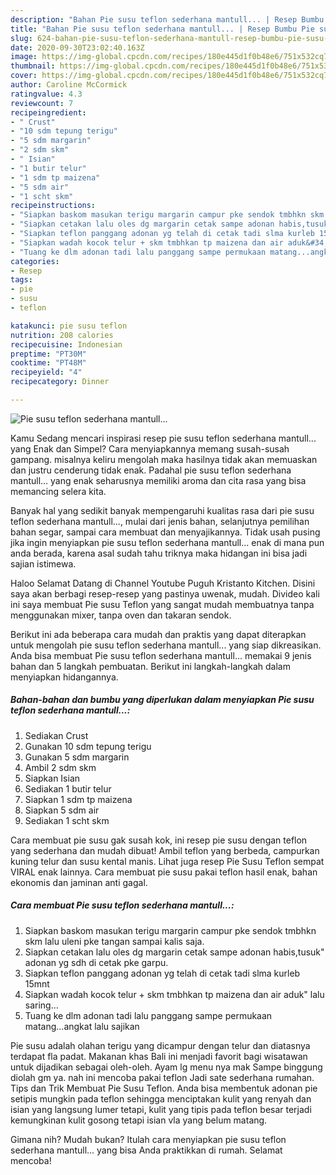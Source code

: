```yaml
---
description: "Bahan Pie susu teflon sederhana mantull... | Resep Bumbu Pie susu teflon sederhana mantull... Yang Lezat Sekali"
title: "Bahan Pie susu teflon sederhana mantull... | Resep Bumbu Pie susu teflon sederhana mantull... Yang Lezat Sekali"
slug: 624-bahan-pie-susu-teflon-sederhana-mantull-resep-bumbu-pie-susu-teflon-sederhana-mantull-yang-lezat-sekali
date: 2020-09-30T23:02:40.163Z
image: https://img-global.cpcdn.com/recipes/180e445d1f0b48e6/751x532cq70/pie-susu-teflon-sederhana-mantull-foto-resep-utama.jpg
thumbnail: https://img-global.cpcdn.com/recipes/180e445d1f0b48e6/751x532cq70/pie-susu-teflon-sederhana-mantull-foto-resep-utama.jpg
cover: https://img-global.cpcdn.com/recipes/180e445d1f0b48e6/751x532cq70/pie-susu-teflon-sederhana-mantull-foto-resep-utama.jpg
author: Caroline McCormick
ratingvalue: 4.3
reviewcount: 7
recipeingredient:
- " Crust"
- "10 sdm tepung terigu"
- "5 sdm margarin"
- "2 sdm skm"
- " Isian"
- "1 butir telur"
- "1 sdm tp maizena"
- "5 sdm air"
- "1 scht skm"
recipeinstructions:
- "Siapkan baskom masukan terigu margarin campur pke sendok tmbhkn skm lalu uleni pke tangan sampai kalis saja."
- "Siapkan cetakan lalu oles dg margarin cetak sampe adonan habis,tusuk&#34; adonan yg sdh di cetak pke garpu."
- "Siapkan teflon panggang adonan yg telah di cetak tadi slma kurleb 15mnt"
- "Siapkan wadah kocok telur + skm tmbhkan tp maizena dan air aduk&#34; lalu saring..."
- "Tuang ke dlm adonan tadi lalu panggang sampe permukaan matang...angkat lalu sajikan"
categories:
- Resep
tags:
- pie
- susu
- teflon

katakunci: pie susu teflon 
nutrition: 208 calories
recipecuisine: Indonesian
preptime: "PT30M"
cooktime: "PT48M"
recipeyield: "4"
recipecategory: Dinner

---
```



![Pie susu teflon sederhana mantull...](https://img-global.cpcdn.com/recipes/180e445d1f0b48e6/751x532cq70/pie-susu-teflon-sederhana-mantull-foto-resep-utama.jpg)

Kamu Sedang mencari inspirasi resep pie susu teflon sederhana mantull... yang Enak dan Simpel? Cara menyiapkannya memang susah-susah gampang. misalnya keliru mengolah maka hasilnya tidak akan memuaskan dan justru cenderung tidak enak. Padahal pie susu teflon sederhana mantull... yang enak seharusnya memiliki aroma dan cita rasa yang bisa memancing selera kita.

Banyak hal yang sedikit banyak mempengaruhi kualitas rasa dari pie susu teflon sederhana mantull..., mulai dari jenis bahan, selanjutnya pemilihan bahan segar, sampai cara membuat dan menyajikannya. Tidak usah pusing jika ingin menyiapkan pie susu teflon sederhana mantull... enak di mana pun anda berada, karena asal sudah tahu triknya maka hidangan ini bisa jadi sajian istimewa.

Haloo Selamat Datang di Channel Youtube Puguh Kristanto Kitchen. Disini saya akan berbagi resep-resep yang pastinya uwenak, mudah. Divideo kali ini saya membuat Pie susu Teflon yang sangat mudah membuatnya tanpa menggunakan mixer, tanpa oven dan takaran sendok.


Berikut ini ada beberapa cara mudah dan praktis yang dapat diterapkan untuk mengolah pie susu teflon sederhana mantull... yang siap dikreasikan. Anda bisa membuat Pie susu teflon sederhana mantull... memakai 9 jenis bahan dan 5 langkah pembuatan. Berikut ini langkah-langkah dalam menyiapkan hidangannya.

<!--inarticleads1-->

##### Bahan-bahan dan bumbu yang diperlukan dalam menyiapkan Pie susu teflon sederhana mantull...:

1. Sediakan  Crust
1. Gunakan 10 sdm tepung terigu
1. Gunakan 5 sdm margarin
1. Ambil 2 sdm skm
1. Siapkan  Isian
1. Sediakan 1 butir telur
1. Siapkan 1 sdm tp maizena
1. Siapkan 5 sdm air
1. Sediakan 1 scht skm


Cara membuat pie susu gak susah kok, ini resep pie susu dengan teflon yang sederhana dan mudah dibuat! Ambil teflon yang berbeda, campurkan kuning telur dan susu kental manis. Lihat juga resep Pie Susu Teflon sempat VIRAL enak lainnya. Cara membuat pie susu pakai teflon hasil enak, bahan ekonomis dan jaminan anti gagal. 

<!--inarticleads2-->

##### Cara membuat Pie susu teflon sederhana mantull...:

1. Siapkan baskom masukan terigu margarin campur pke sendok tmbhkn skm lalu uleni pke tangan sampai kalis saja.
1. Siapkan cetakan lalu oles dg margarin cetak sampe adonan habis,tusuk&#34; adonan yg sdh di cetak pke garpu.
1. Siapkan teflon panggang adonan yg telah di cetak tadi slma kurleb 15mnt
1. Siapkan wadah kocok telur + skm tmbhkan tp maizena dan air aduk&#34; lalu saring...
1. Tuang ke dlm adonan tadi lalu panggang sampe permukaan matang...angkat lalu sajikan


Pie susu adalah olahan terigu yang dicampur dengan telur dan diatasnya terdapat fla padat. Makanan khas Bali ini menjadi favorit bagi wisatawan untuk dijadikan sebagai oleh-oleh. Ayam lg menu nya mak Sampe binggung diolah gm ya. nah ini mencoba pakai teflon Jadi sate sederhana rumahan. Tips dan Trik Membuat Pie Susu Teflon. Anda bisa membentuk adonan pie setipis mungkin pada teflon sehingga menciptakan kulit yang renyah dan isian yang langsung lumer tetapi, kulit yang tipis pada teflon besar terjadi kemungkinan kulit gosong tetapi isian vla yang belum matang. 

Gimana nih? Mudah bukan? Itulah cara menyiapkan pie susu teflon sederhana mantull... yang bisa Anda praktikkan di rumah. Selamat mencoba!

